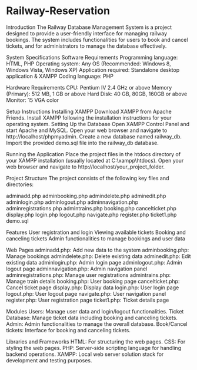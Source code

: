 # Railway-Reservation
Introduction
The Railway Database Management System is a project designed to provide a user-friendly interface for managing railway bookings. The system includes functionalities for users to book and cancel tickets, and for administrators to manage the database effectively.

System Specifications
Software Requirements
Programming language: HTML, PHP
Operating system: Any OS (Recommended: Windows 8, Windows Vista, Windows XP)
Application required: Standalone desktop application & XAMPP
Coding language: PHP

Hardware Requirements
CPU: Pentium IV 2.4 GHz or above
Memory (Primary): 512 MB, 1 GB or above
Hard Disk: 40 GB, 80GB, 160GB or above
Monitor: 15 VGA color

Setup Instructions
Installing XAMPP
Download XAMPP from Apache Friends.
Install XAMPP following the installation instructions for your operating system.
Setting Up the Database
Open XAMPP Control Panel and start Apache and MySQL.
Open your web browser and navigate to http://localhost/phpmyadmin.
Create a new database named railway_db.
Import the provided demo.sql file into the railway_db database.

Running the Application
Place the project files in the htdocs directory of your XAMPP installation (usually located at C:\xampp\htdocs).
Open your web browser and navigate to http://localhost/your_project_folder.

Project Structure
The project consists of the following key files and directories:

adminadd.php
adminbooking.php
admindelete.php
adminedit.php
adminlogin.php
adminlogout.php
adminnavigation.php
adminregistrations.php
admintrains.php
booking.php
cancelticket.php
display.php
login.php
logout.php
navigate.php
register.php
ticket1.php
demo.sql


Features
User registration and login
Viewing available tickets
Booking and canceling tickets
Admin functionalities to manage bookings and user data

Web Pages
adminadd.php: Add new data to the system
adminbooking.php: Manage bookings
admindelete.php: Delete existing data
adminedit.php: Edit existing data
adminlogin.php: Admin login page
adminlogout.php: Admin logout page
adminnavigation.php: Admin navigation panel
adminregistrations.php: Manage user registrations
admintrains.php: Manage train details
booking.php: User booking page
cancelticket.php: Cancel ticket page
display.php: Display data
login.php: User login page
logout.php: User logout page
navigate.php: User navigation panel
register.php: User registration page
ticket1.php: Ticket details page

Modules
Users: Manage user data and login/logout functionalities.
Ticket Database: Manage ticket data including booking and canceling tickets.
Admin: Admin functionalities to manage the overall database.
Book/Cancel tickets: Interface for booking and canceling tickets.

Libraries and Frameworks
HTML: For structuring the web pages.
CSS: For styling the web pages.
PHP: Server-side scripting language for handling backend operations.
XAMPP: Local web server solution stack for development and testing purposes.